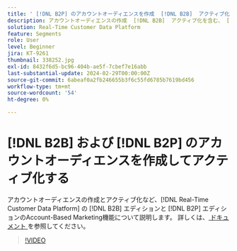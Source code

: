 ```yaml
---
title: ' [!DNL B2P] のアカウントオーディエンスを作成  [!DNL B2B]  アクティブ化'
description: アカウントオーディエンスの作成  [!DNL B2B]  アクティブ化を含む、 [!DNL Real-Time Customer Data Platform] の  [!DNL B2P]  エディションにおけるAccount-Based Marketing機能について説明します。
solution: Real-Time Customer Data Platform
feature: Segments
role: User
level: Beginner
jira: KT-9261
thumbnail: 338252.jpg
exl-id: 8432f6d5-bc96-404b-ae5f-7cbef7e16abb
last-substantial-update: 2024-02-29T00:00:00Z
source-git-commit: 6abeaf0a2fb246655b3f6c55fd6785b7619bd456
workflow-type: tm+mt
source-wordcount: '54'
ht-degree: 0%

---
```


# [!DNL B2B] および [!DNL B2P] のアカウントオーディエンスを作成してアクティブ化する

アカウントオーディエンスの作成とアクティブ化など、[!DNL Real-Time Customer Data Platform] の [!DNL B2B] エディションと [!DNL B2P] エディションのAccount-Based Marketing機能について説明します。 詳しくは、[ ドキュメント ](https://experienceleague.adobe.com/docs/experience-platform/segmentation/ui/account-audiences.html?lang=ja) を参照してください。

>[!VIDEO](https://video.tv.adobe.com/v/338252?learn=on&enablevpops)

